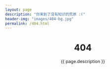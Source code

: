 ```yaml
---
layout: page
description: "你来到了没有知识的荒原 :("
header-img: "images/404-bg.jpg"
permalink: /404.html
---
```


<!-- Page Header -->
<header class="intro-header" style="background-image: url('{{ site.baseurl }}/{% if page.header-img %}{{ page.header-img }}{% else %}{{ site.header-img }}{% endif %}')">
	<div class="container">
		<div class="row">
			<div class="col-lg-8 col-lg-offset-2 col-md-10 col-md-offset-1">
				<div class="site-heading" id="tag-heading">
					<h1>404</h1>
					<span class="subheading">{{ page.description }}</span>
				</div>
			</div>
		</div>
	</div>
</header>

<script>
	document.body.classList.add('page-fullscreen');
</script>
